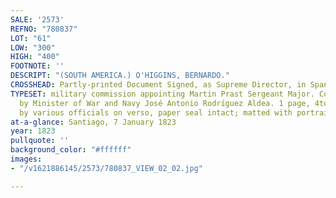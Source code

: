 ```yaml
---
SALE: '2573'
REFNO: "780837"
LOT: "61"
LOW: "300"
HIGH: "400"
FOOTNOTE: ''
DESCRIPT: "(SOUTH AMERICA.) O'HIGGINS, BERNARDO."
CROSSHEAD: Partly-printed Document Signed, as Supreme Director, in Spanish,
TYPESET: military commission appointing Martin Prast Sergeant Major. Countersigned
  by Minister of War and Navy José Antonio Rodríguez Aldea. 1 page, 4to; folds, endorsements
  by various officials on verso, paper seal intact; matted with portrait and framed.
at-a-glance: Santiago, 7 January 1823
year: 1823
pullquote: ''
background_color: "#ffffff"
images:
- "/v1621886145/2573/780837_VIEW_02_02.jpg"

---
```

